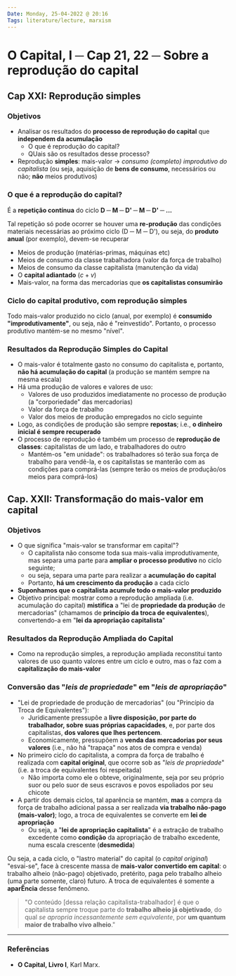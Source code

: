 ```yaml
---
Date: Monday, 25-04-2022 @ 20:16
Tags: literature/lecture, marxism
---
```

# O Capital, I ─ Cap 21, 22 ─ Sobre a reprodução do capital
## Cap XXI: Reprodução simples
### Objetivos
- Analisar os resultados do **processo de reprodução do capital** que **independem da acumulação**
	- O que é reprodução do capital?
	- QUais são os resultados desse processo?
- Reprodução **simples**: mais-valor -> *consumo (completo) improdutivo do capitalista* (ou seja, aquisição de **bens de consumo**, necessários ou não; **não** meios produtivos)

### O que é a reprodução do capital?
É a **repetição contínua** do ciclo **D ─ M ─ D' ─ M ─ D' ─ ...**

Tal repetição só pode ocorrer se houver uma **re-produção** das condições materiais necessárias ao próximo ciclo (D ─ M ─ D'), ou seja, do **produto anual** (por exemplo), devem-se recuperar
- Meios de produção (matérias-primas, máquinas etc)
- Meios de consumo da classe trabalhadora (valor da força de trabalho)
- Meios de consumo da classe capitalista (manutenção da vida)
- O **capital adiantado** ($c + v$)
- Mais-valor, na forma das mercadorias que **os capitalistas consumirão**

### Ciclo do capital produtivo, com reprodução simples
Todo mais-valor produzido no ciclo (anual, por exemplo) é **consumido "improdutivamente"**, ou seja, não é "reinvestido". Portanto, o processo produtivo mantém-se no mesmo "nível".

### Resultados da Reprodução Simples do Capital
- O mais-valor é totalmente gasto no consumo do capitalista e, portanto, **não há acumulação do capital** (a produção se mantém sempre na mesma escala)
- Há uma produção de valores e valores de uso:
	- Valores de uso produzidos imediatamente no processo de produção (a "corporiedade" das mercadorias)
	- Valor da força de trabalho
	- Valor dos meios de produção empregados no ciclo seguinte
- Logo, as condições de produção são sempre **repostas**; i.e., **o dinheiro inicial é sempre recuperado**
- O processo de reprodução é também um processo de **reprodução de classes**: capitalistas de um lado, e trabalhadores do outro
	- Mantém-os "em unidade": os trabalhadores só terão sua força de trabalho para vendê-la, e os capitalistas se manterão com as condições para comprá-las (sempre terão os meios de produção/os meios para comprá-los)


## Cap. XXII: Transformação do mais-valor em capital
### Objetivos
- O que significa "mais-valor se transformar em capital"? 
	- O capitalista não consome toda sua mais-valia improdutivamente, mas separa uma parte para **ampliar o processo produtivo** no ciclo seguinte;
	- ou seja, separa uma parte para realizar a **acumulação do capital**
	- Portanto, **há um crescimento da produção** a cada ciclo
- **Suponhamos que o capitalista acumule todo o mais-valor produzido**
- Objetivo principal: mostrar como a reprodução ampliada (i.e. acumulação do capital) **mistifica** a "lei de **propriedade da produção** de mercadorias" (chamamos de **princípio da troca de equivalentes**), convertendo-a em "**lei da apropriação capitalista**"

### Resultados da Reprodução Ampliada do Capital
- Como na reprodução simples, a reprodução ampliada reconstitui tanto valores de uso quanto valores entre um ciclo e outro, mas o faz com a **capitalização do mais-valor**

### Conversão das "*leis de propriedade*" em "*leis de apropriação*"
- "Lei de propriedade de produção de mercadorias" (ou "Princípio da Troca de Equivalentes"): 
	- Juridicamente pressupõe a **livre disposição, por parte do trabalhador, sobre suas próprias capacidades**, e, por parte dos capitalistas, **dos valores que lhes pertencem**. 
	- Economicamente, pressupõem a **venda das mercadorias por seus valores** (i.e., não há "trapaça" nos atos de compra e venda)
- No primeiro ciclo do capitalista, a compra da força de trabalho é realizada com **capital original**, que ocorre sob as "*leis de propriedade*" (i.e. a troca de equivalentes foi respeitada)
	- Não importa como ele o obteve, originalmente, seja por seu próprio suor ou pelo suor de seus escravos e povos espoliados por seu chicote
- A partir dos demais ciclos, tal aparência se mantém, **mas** a compra da força de trabalho adicional passa a ser realizada **via trabalho não-pago (mais-valor)**; logo, a troca de equivalentes se converte em **lei de apropriação**
	- Ou seja, a "**lei de apropriação capitalista**" é a extração de trabalho excedente como **condição** da apropriação de trabalho excedente, numa escala crescente (**desmedida**)

Ou seja, a cada ciclo, o "lastro material" do capital (o *capital original*) "esvai-se", face à crescente massa de **mais-valor convertido em capital**: o trabalho alheio (não-pago) objetivado, pretérito, paga pelo trabalho alheio (uma parte somente, claro) futuro. A troca de equivalentes é somente a **aparÊncia** desse fenômeno. 
> "O conteúdo [dessa relação capitalista-trabalhador] é que o capitalista sempre troque parte do **trabalho alheio já objetivado**, do qual *se apropria incessantemente sem equivalente*, por **um quantum maior de trabalho vivo alheio**."



---
### Referências
- **O Capital, Livro I**, Karl Marx.